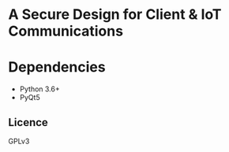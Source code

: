# A Secure Design for Client & IoT Communications

# Dependencies
* Python 3.6+
* PyQt5




## Licence
GPLv3

